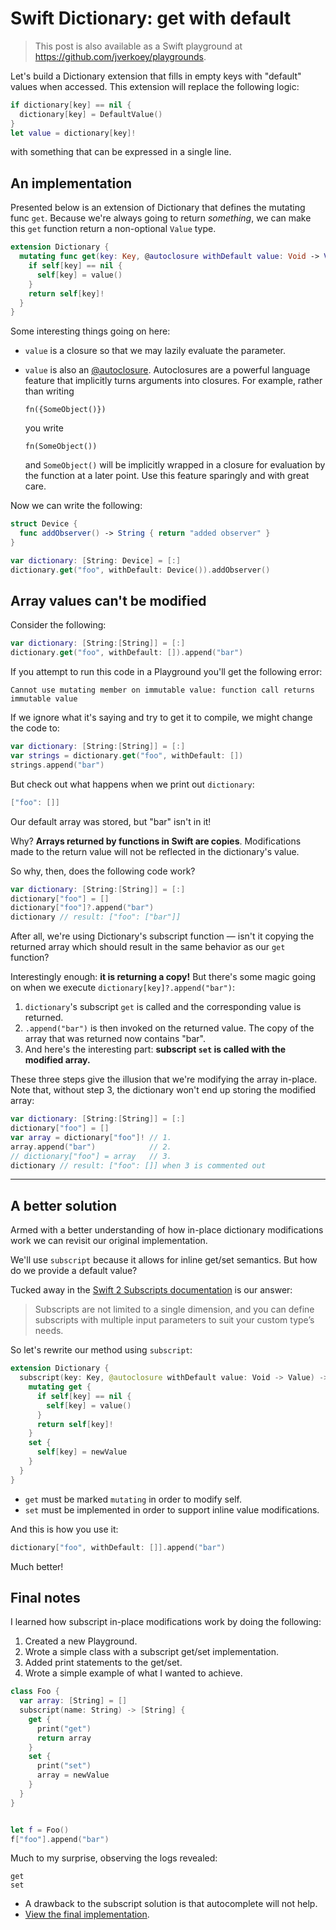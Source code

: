 # Swift Dictionary: get with default

> This post is also available as a Swift playground at https://github.com/jverkoey/playgrounds.

Let's build a Dictionary extension that fills in empty keys with "default" values when accessed. This extension will replace the following logic:

```swift
if dictionary[key] == nil {
  dictionary[key] = DefaultValue()
}
let value = dictionary[key]!
```

with something that can be expressed in a single line.

## An implementation

Presented below is an extension of Dictionary that defines the mutating func `get`. Because we're always going to return *something*, we can make this `get` function return a non-optional `Value` type.

```swift
extension Dictionary {
  mutating func get(key: Key, @autoclosure withDefault value: Void -> Value) -> Value {
    if self[key] == nil {
      self[key] = value()
    }
    return self[key]!
  }
}
```

Some interesting things going on here:

- `value` is a closure so that we may lazily evaluate the parameter.
- `value` is also an [@autoclosure]. Autoclosures are a powerful language feature that implicitly turns arguments into closures. For example, rather than writing 

  `fn({SomeObject()})`

  you write

  `fn(SomeObject())`

  and `SomeObject()` will be implicitly wrapped in a closure for evaluation by the function at a later point. Use this feature sparingly and with great care.

Now we can write the following:

```swift
struct Device {
  func addObserver() -> String { return "added observer" }
}

var dictionary: [String: Device] = [:]
dictionary.get("foo", withDefault: Device()).addObserver()
```

## Array values can't be modified

Consider the following:

```swift
var dictionary: [String:[String]] = [:]
dictionary.get("foo", withDefault: []).append("bar")
```

If you attempt to run this code in a Playground you'll get the following error:

    Cannot use mutating member on immutable value: function call returns immutable value

If we ignore what it's saying and try to get it to compile, we might change the code to:

```swift
var dictionary: [String:[String]] = [:]
var strings = dictionary.get("foo", withDefault: [])
strings.append("bar")
```

But check out what happens when we print out `dictionary`:

```swift
["foo": []]
```

Our default array was stored, but "bar" isn't in it!

Why? **Arrays returned by functions in Swift are copies**. Modifications made to the return value will not be reflected in the dictionary's value.

So why, then, does the following code work?

```swift
var dictionary: [String:[String]] = [:]
dictionary["foo"] = []
dictionary["foo"]?.append("bar")
dictionary // result: ["foo": ["bar"]]
```

After all, we're using Dictionary's subscript function &mdash; isn't it copying the returned array which should result in the same behavior as our `get` function?

Interestingly enough: **it is returning a copy!** But there's some magic going on when we execute `dictionary[key]?.append("bar")`:

1. `dictionary`'s subscript `get` is called and the corresponding value is returned.
2. `.append("bar")` is then invoked on the returned value. The copy of the array that was returned now contains "bar".
3. And here's the interesting part: **subscript `set` is called with the modified array.**

These three steps give the illusion that we're modifying the array in-place. Note that, without step 3, the dictionary won't end up storing the modified array:

```swift
var dictionary: [String:[String]] = [:]
dictionary["foo"] = []
var array = dictionary["foo"]! // 1.
array.append("bar")            // 2.
// dictionary["foo"] = array   // 3.
dictionary // result: ["foo": []] when 3 is commented out
```

---

## A better solution

Armed with a better understanding of how in-place dictionary modifications work we can revisit our original implementation.

We'll use `subscript` because it allows for inline get/set semantics. But how do we provide a default value?

Tucked away in the [Swift 2 Subscripts documentation](https://developer.apple.com/library/ios/documentation/Swift/Conceptual/Swift_Programming_Language/Subscripts.html#//apple_ref/doc/uid/TP40014097-CH16-ID308) is our answer:

> Subscripts are not limited to a single dimension, and you can define subscripts with multiple input parameters to suit your custom type’s needs.

So let's rewrite our method using `subscript`:

```swift
extension Dictionary {
  subscript(key: Key, @autoclosure withDefault value: Void -> Value) -> Value {
    mutating get {
      if self[key] == nil {
        self[key] = value()
      }
      return self[key]!
    }
    set {
      self[key] = newValue
    }
  }
}
```

- `get` must be marked `mutating` in order to modify self.
- `set` must be implemented in order to support inline value modifications.

And this is how you use it:

```swift
dictionary["foo", withDefault: []].append("bar")
```

Much better!

## Final notes

I learned how subscript in-place modifications work by doing the following:

1. Created a new Playground.
2. Wrote a simple class with a subscript get/set implementation.
3. Added print statements to the get/set.
4. Wrote a simple example of what I wanted to achieve.

```swift
class Foo {
  var array: [String] = []
  subscript(name: String) -> [String] {
    get {
      print("get")
      return array
    }
    set {
      print("set")
      array = newValue
    }
  }
}


let f = Foo()
f["foo"].append("bar")
```

Much to my surprise, observing the logs revealed:

```
get
set
```

- A drawback to the subscript solution is that autocomplete will not help.
- [View the final implementation](https://gist.github.com/jverkoey/0b993932ddc9bd69120d).

[Dictionary]: http://swiftdoc.org/v2.0/type/Dictionary/
[@autoclosure]: https://developer.apple.com/swift/blog/?id=4
